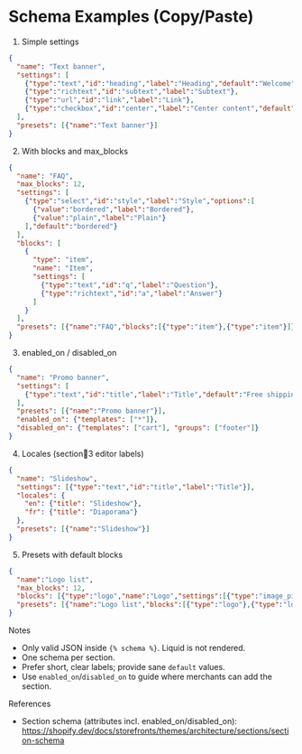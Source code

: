 # Schema Examples (Copy/Paste)

1) Simple settings

```json
{
  "name": "Text banner",
  "settings": [
    {"type":"text","id":"heading","label":"Heading","default":"Welcome"},
    {"type":"richtext","id":"subtext","label":"Subtext"},
    {"type":"url","id":"link","label":"Link"},
    {"type":"checkbox","id":"center","label":"Center content","default": true}
  ],
  "presets": [{"name":"Text banner"}]
}
```

2) With blocks and max_blocks

```json
{
  "name": "FAQ",
  "max_blocks": 12,
  "settings": [
    {"type":"select","id":"style","label":"Style","options":[
      {"value":"bordered","label":"Bordered"},
      {"value":"plain","label":"Plain"}
    ],"default":"bordered"}
  ],
  "blocks": [
    {
      "type": "item",
      "name": "Item",
      "settings": [
        {"type":"text","id":"q","label":"Question"},
        {"type":"richtext","id":"a","label":"Answer"}
      ]
    }
  ],
  "presets": [{"name":"FAQ","blocks":[{"type":"item"},{"type":"item"}]}]
}
```

3) enabled_on / disabled_on

```json
{
  "name": "Promo banner",
  "settings": [
    {"type":"text","id":"title","label":"Title","default":"Free shipping over $50"}
  ],
  "presets": [{"name":"Promo banner"}],
  "enabled_on": {"templates": ["*"]},
  "disabled_on": {"templates": ["cart"], "groups": ["footer"]}
}
```

4) Locales (section3 editor labels)

```json
{
  "name": "Slideshow",
  "settings": [{"type":"text","id":"title","label":"Title"}],
  "locales": {
    "en": {"title": "Slideshow"},
    "fr": {"title": "Diaporama"}
  },
  "presets": [{"name":"Slideshow"}]
}
```

5) Presets with default blocks

```json
{
  "name":"Logo list",
  "max_blocks": 12,
  "blocks": [{"type":"logo","name":"Logo","settings":[{"type":"image_picker","id":"image","label":"Image"}]}],
  "presets": [{"name":"Logo list","blocks":[{"type":"logo"},{"type":"logo"},{"type":"logo"}]}]
}
```

Notes
- Only valid JSON inside `{% schema %}`. Liquid is not rendered.
- One schema per section.
- Prefer short, clear labels; provide sane `default` values.
- Use `enabled_on`/`disabled_on` to guide where merchants can add the section.

References
- Section schema (attributes incl. enabled_on/disabled_on): https://shopify.dev/docs/storefronts/themes/architecture/sections/section-schema

